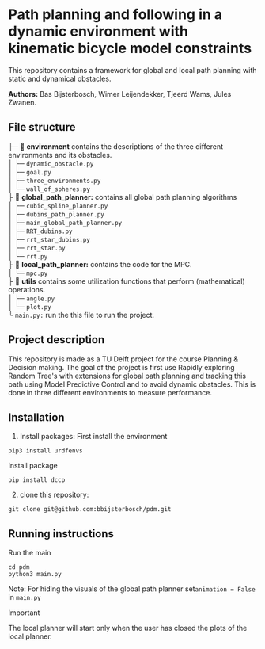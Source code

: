 # Path planning and following in a dynamic environment with kinematic bicycle model constraints

This repository contains a framework for global and local path planning with static and dynamical obstacles.

**Authors:** Bas Bijsterbosch, Wimer Leijendekker, Tjeerd Wams, Jules Zwanen.

## File structure
├─ 📁 **environment** contains the descriptions of the three different environments and its obstacles.  
│   ├─ ```dynamic_obstacle.py```  
│   ├─ ```goal.py```  
│   ├─ ```three_environments.py```  
│   └─ ```wall_of_spheres.py```  
├ 📁 **global_path_planner:** contains all global path planning algorithms  
│   ├─ ```cubic_spline_planner.py```  
│   ├─ ```dubins_path_planner.py```  
│   ├─ ```main_global_path_planner.py```  
│   ├─ ```RRT_dubins.py```  
│   ├─ ```rrt_star_dubins.py```  
│   ├─ ```rrt_star.py```  
│   └─ ```rrt.py```  
├ 📁 **local_path_planner:** contains the code for the MPC.  
│   └─ ```mpc.py```  
├ 📁 **utils** contains some utilization functions that perform (mathematical) operations.  
│   ├─ ```angle.py```  
│   └─ ```plot.py```  
└  ```main.py:``` run the this file to run  the project.  

## Project description
This repository is made as a TU Delft project for the course Planning & Decision making. The goal of the project is first use Rapidly exploring Random Tree's with extensions for global path planning and tracking this path using Model Predictive Control and to avoid dynamic obstacles. This is done in three different environments to measure performance.

## Installation
1. Install packages:
First install the environment
```console
pip3 install urdfenvs
```
Install package
```console
pip install dccp
```
2. clone this repository:
```console
git clone git@github.com:bbijsterbosch/pdm.git
```

## Running instructions
Run the main
```console
cd pdm
python3 main.py
```
Note: For hiding the visuals of the global path planner set```animation = False``` in ```main.py```

> [!IMPORTANT]
> The local planner will start only when the user has closed the plots of the local planner.
